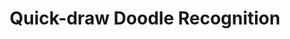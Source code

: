---
layout: page
title: Quick-draw Doodle Recognition
thumbnail: /assets/img/project_doodle_recognition/cover.png
description: Quick-draw doodle recognition. Use Tensorflow object detection on Google Quick Draw data set. Classify and locate your doodles.
redirect_to: https://github.com/zihenglin/quick-draw-recognition
---
